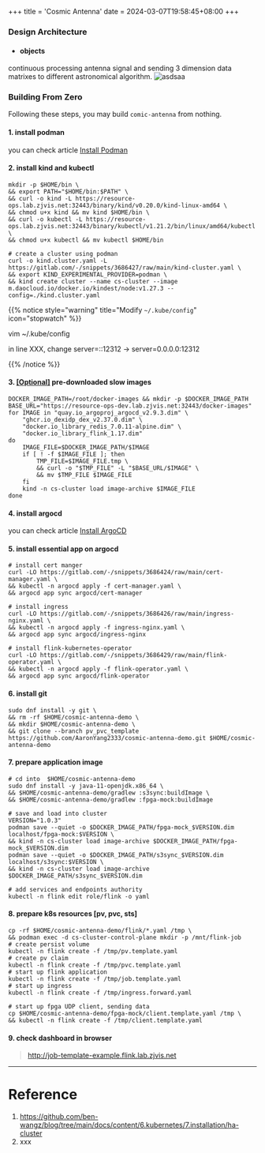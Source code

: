 +++
title = 'Cosmic Antenna'
date = 2024-03-07T19:58:45+08:00
+++


### Design Architecture
- #### objects
continuous processing antenna signal and sending 3 dimension data matrixes to different astronomical algorithm.
![asdsaa](../../images/content/cosmic-antenna/objects.png)


### Building From Zero

Following these steps, you may build `comic-antenna` from nothing.
#### 1. install podman

you can check article [Install Podman](kubernetes/conatiner/podman/index.html)


#### 2. install kind and kubectl

```shell
mkdir -p $HOME/bin \
&& export PATH="$HOME/bin:$PATH" \
&& curl -o kind -L https://resource-ops.lab.zjvis.net:32443/binary/kind/v0.20.0/kind-linux-amd64 \
&& chmod u+x kind && mv kind $HOME/bin \
&& curl -o kubectl -L https://resource-ops.lab.zjvis.net:32443/binary/kubectl/v1.21.2/bin/linux/amd64/kubectl \
&& chmod u+x kubectl && mv kubectl $HOME/bin
```

```shell
# create a cluster using podman
curl -o kind.cluster.yaml -L https://gitlab.com/-/snippets/3686427/raw/main/kind-cluster.yaml \
&& export KIND_EXPERIMENTAL_PROVIDER=podman \
&& kind create cluster --name cs-cluster --image m.daocloud.io/docker.io/kindest/node:v1.27.3 --config=./kind.cluster.yaml
```


{{% notice style="warning" title="Modify `~/.kube/config`" icon="stopwatch" %}}

vim ~/.kube/config

in line XXX, change server=::12312 -> server=0.0.0.0:12312

{{% /notice %}}

#### 3. [[Optional]]() pre-downloaded slow images
```shell
DOCKER_IMAGE_PATH=/root/docker-images && mkdir -p $DOCKER_IMAGE_PATH
BASE_URL="https://resource-ops-dev.lab.zjvis.net:32443/docker-images"
for IMAGE in "quay.io_argoproj_argocd_v2.9.3.dim" \
    "ghcr.io_dexidp_dex_v2.37.0.dim" \
    "docker.io_library_redis_7.0.11-alpine.dim" \
    "docker.io_library_flink_1.17.dim"
do
    IMAGE_FILE=$DOCKER_IMAGE_PATH/$IMAGE
    if [ ! -f $IMAGE_FILE ]; then
        TMP_FILE=$IMAGE_FILE.tmp \
        && curl -o "$TMP_FILE" -L "$BASE_URL/$IMAGE" \
        && mv $TMP_FILE $IMAGE_FILE
    fi
    kind -n cs-cluster load image-archive $IMAGE_FILE
done
```
#### 4. install argocd
you can check article [Install ArgoCD](kubernetes/argo/argo-cd/argocd/index.html)
    
#### 5. install essential app on argocd

```shell
# install cert manger    
curl -LO https://gitlab.com/-/snippets/3686424/raw/main/cert-manager.yaml \
&& kubectl -n argocd apply -f cert-manager.yaml \
&& argocd app sync argocd/cert-manager

# install ingress
curl -LO https://gitlab.com/-/snippets/3686426/raw/main/ingress-nginx.yaml \
&& kubectl -n argocd apply -f ingress-nginx.yaml \
&& argocd app sync argocd/ingress-nginx

# install flink-kubernetes-operator
curl -LO https://gitlab.com/-/snippets/3686429/raw/main/flink-operator.yaml \
&& kubectl -n argocd apply -f flink-operator.yaml \
&& argocd app sync argocd/flink-operator
```

#### 6. install git

```shell
sudo dnf install -y git \
&& rm -rf $HOME/cosmic-antenna-demo \
&& mkdir $HOME/cosmic-antenna-demo \
&& git clone --branch pv_pvc_template https://github.com/AaronYang2333/cosmic-antenna-demo.git $HOME/cosmic-antenna-demo
```

#### 7. prepare application image
```shell
# cd into  $HOME/cosmic-antenna-demo
sudo dnf install -y java-11-openjdk.x86_64 \
&& $HOME/cosmic-antenna-demo/gradlew :s3sync:buildImage \
&& $HOME/cosmic-antenna-demo/gradlew :fpga-mock:buildImage
```

```shell
# save and load into cluster
VERSION="1.0.3"
podman save --quiet -o $DOCKER_IMAGE_PATH/fpga-mock_$VERSION.dim localhost/fpga-mock:$VERSION \
&& kind -n cs-cluster load image-archive $DOCKER_IMAGE_PATH/fpga-mock_$VERSION.dim
podman save --quiet -o $DOCKER_IMAGE_PATH/s3sync_$VERSION.dim localhost/s3sync:$VERSION \
&& kind -n cs-cluster load image-archive $DOCKER_IMAGE_PATH/s3sync_$VERSION.dim
```

```shell
# add services and endpoints authority
kubectl -n flink edit role/flink -o yaml
```

#### 8. prepare k8s resources [pv, pvc, sts]
```shell
cp -rf $HOME/cosmic-antenna-demo/flink/*.yaml /tmp \
&& podman exec -d cs-cluster-control-plane mkdir -p /mnt/flink-job
# create persist volume
kubectl -n flink create -f /tmp/pv.template.yaml
# create pv claim
kubectl -n flink create -f /tmp/pvc.template.yaml
# start up flink application
kubectl -n flink create -f /tmp/job.template.yaml
# start up ingress
kubectl -n flink create -f /tmp/ingress.forward.yaml
```

```shell
# start up fpga UDP client, sending data 
cp $HOME/cosmic-antenna-demo/fpga-mock/client.template.yaml /tmp \
&& kubectl -n flink create -f /tmp/client.template.yaml
```

#### 9. check dashboard in browser

> http://job-template-example.flink.lab.zjvis.net


---
# Reference
1. https://github.com/ben-wangz/blog/tree/main/docs/content/6.kubernetes/7.installation/ha-cluster
2. xxx